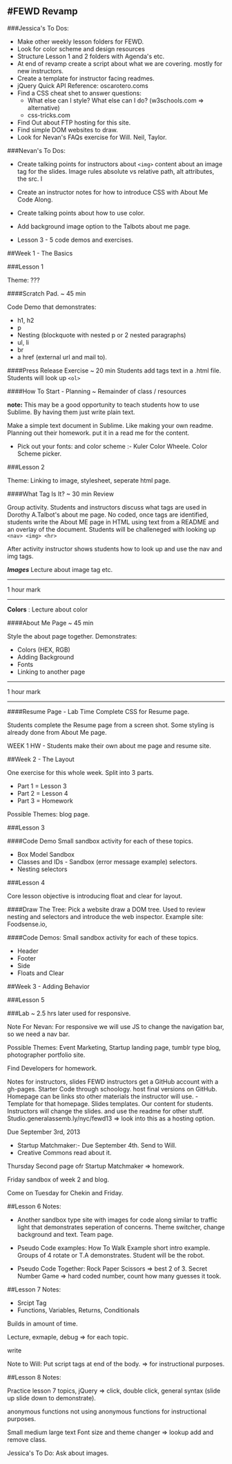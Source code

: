 #FEWD Revamp
----

###Jessica's To Dos:

*	Make other weekly lesson folders for FEWD. 
*	Look for color scheme and design resources
*	Structure Lesson 1 and 2 folders with Agenda's etc.
*	At end of revamp create a script about what we are covering. mostly for new instructors.
*	Create a template for instructor facing readmes.
*	jQuery Quick API Reference: oscarotero.coms
*	Find a CSS cheat shet to answer questions:
	*	What else can I style? What else can I do? (w3schools.com => alternative)
	*	css-tricks.com
*	Find Out about FTP hosting for this site.
*	Find simple DOM websites to draw.
*	Look for Nevan's FAQs exercise for Will. Neil, Taylor.

###Nevan's To Dos:

*	Create talking points for instructors about ```<img>``` content about an image tag for the slides. Image rules absolute vs relative path, alt attributes, the src. I

*	Create an instructor notes for how to introduce CSS with About Me Code Along.

*	Create talking points about how to use color. 

*	Add background image option to the Talbots about me page.

*	Lesson 3 - 5 code demos and exercises.


##Week 1 - The Basics

###Lesson 1

Theme: ???

####Scratch Pad. ~ 45 min

Code Demo that demonstrates:

*	h1, h2
*	p
*	Nesting (blockquote with nested p or 2 nested paragraphs)
*	ul, li 
*	br
*	a href (external url and mail to). 


####Press Release Exercise ~ 20 min
Students add tags text in a .html file. Students will look up ```<ol>``` 
 

####How To Start - Planning ~ Remainder of class / resources

**note:** This may be a good opportunity to teach students how to use Sublime. By having them just write plain text.

Make a simple text document in Sublime. Like making your own readme. Planning out their homework. put it in a read me for the content. 

*	Pick out your fonts:  and color scheme :- Kuler Color Wheele. Color Scheme picker.


###Lesson 2

Theme: Linking to image, stylesheet, seperate html page.

####What Tag Is It? ~ 30 min Review

Group activity. Students and instructors discuss what tags are used in Dorothy A.Talbot's about me page. No coded, once tags are identified, students write the About ME page in HTML using text from a README and an overlay of the document. Students will be challeneged with looking up ```<nav> <img> <hr>```

After activity instructor shows students how to look up and use the nav and img tags. 

___Images___ Lecture about image tag etc.

-------

1 hour mark

--------

__Colors__ : Lecture about color

####About Me Page ~ 45 min

Style the about page together. Demonstrates: 

*	Colors (HEX, RGB)
*	Adding Background
*	Fonts
*	Linking to another page
	
-------

1 hour mark

--------

####Resume Page - Lab Time
Complete CSS for Resume page. 

Students complete the Resume page from a screen shot. Some styling is already done from About Me page. 


WEEK 1 HW - Students make their own about me page and resume site.


##Week 2 - The Layout

One exercise for this whole week. Split into 3 parts. 

*	Part 1 = Lesson 3
*	Part 2 = Lesson 4
*	Part 3 = Homework 

Possible Themes: blog page.

###Lesson 3

####Code Demo
Small sandbox activity for each of these topics.

*	Box Model Sandbox
*	Classes and IDs - Sandbox (error message example) selectors. 
*	Nesting selectors


###Lesson 4

Core lesson objective is introducing float and clear for layout.

####Draw The Tree: 
Pick a website draw a DOM tree. Used to review nesting and selectors and introduce the web inspector. Example site: Foodsense.io, 

####Code Demos: 
Small sandbox activity for each of these topics.

*	Header
*	Footer
*	Side 
*	Floats and Clear

##Week 3 - Adding Behavior

###Lesson 5

###Lab  ~ 2.5 hrs 
later used for responsive. 

Note For Nevan: For responsive we will use JS to change the navigation bar, so we need a nav bar.

Possible Themes: Event Marketing, Startup landing page, tumblr type blog, photographer portfolio site.

Find Developers for homework. 

Notes for instructors, slides
FEWD instructors get a GitHub account with a gh-pages. 
Starter Code through schoology. 
host final versions on GitHub. 
Homepage can be links sto other materials the instructor will use. - Template for that homepage. 
Slides templates. Our content for students. 
Instructors will change the slides. and use the readme for other stuff.
Studio.generalassemb.ly/nyc/fewd13 => look into this as a hosting option. 



Due September 3rd, 2013

*	Startup Matchmaker:- Due September 4th. Send to Will.
*	Creative Commons read about it.

Thursday Second page ofr Startup Matchmaker => homework. 

Friday sandbox of week 2 and blog.

Come on Tuesday for Chekin and Friday.



##Lesson 6 Notes: 

*	Another sandbox type site with images for code along similar to traffic light that demonstrates seperation of concerns. Theme switcher, change background and text. Team page. 

*	Pseudo Code examples: How To Walk Example short intro example. Groups of 4 rotate or T.A demonstrates. Student will be the robot.

*	Pseudo Code Together: Rock Paper Scissors => best 2 of 3. Secret Number Game => hard coded number, count how many guesses it took.


##Lesson 7 Notes:

*	Srcipt Tag
*	Functions, Variables, Returns, Conditionals

Builds in amount of time. 

Lecture, exmaple, debug => for each topic. 

write

Note to Will: Put script tags at end of the body. => for instructional purposes.


##Lesson 8 Notes:

Practice lesson 7 topics, 
jQuery => click, double click, general syntax (slide up slide down to demonstrate).

anonymous functions
not using anonymous functions for instructional purposes. 

Small medium large text Font size and theme changer => lookup add and remove class.


Jessica's To Do: 
Ask about images.









































